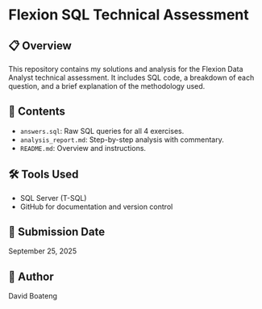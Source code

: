 # Flexion SQL Technical Assessment

## 📋 Overview
This repository contains my solutions and analysis for the Flexion Data Analyst technical assessment. It includes SQL code, a breakdown of each question, and a brief explanation of the methodology used.

## 📂 Contents
- `answers.sql`: Raw SQL queries for all 4 exercises.
- `analysis_report.md`: Step-by-step analysis with commentary.
- `README.md`: Overview and instructions.

## 🛠️ Tools Used
- SQL Server (T-SQL)
- GitHub for documentation and version control

## 📅 Submission Date
September 25, 2025

## 👤 Author
David Boateng
